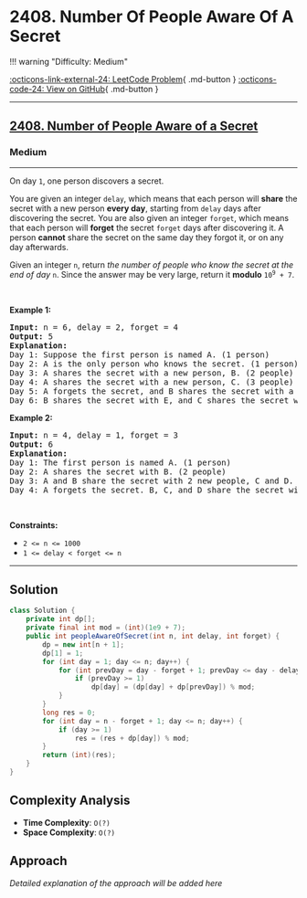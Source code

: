 # 2408. Number Of People Aware Of A Secret

!!! warning "Difficulty: Medium"

[:octicons-link-external-24: LeetCode Problem](https://leetcode.com/problems/number-of-people-aware-of-a-secret/){ .md-button }
[:octicons-code-24: View on GitHub](https://github.com/RAJ8664/Leetcode/tree/master/2408-number-of-people-aware-of-a-secret){ .md-button }

---

<h2><a href="https://leetcode.com/problems/number-of-people-aware-of-a-secret">2408. Number of People Aware of a Secret</a></h2><h3>Medium</h3><hr><p>On day <code>1</code>, one person discovers a secret.</p>

<p>You are given an integer <code>delay</code>, which means that each person will <strong>share</strong> the secret with a new person <strong>every day</strong>, starting from <code>delay</code> days after discovering the secret. You are also given an integer <code>forget</code>, which means that each person will <strong>forget</strong> the secret <code>forget</code> days after discovering it. A person <strong>cannot</strong> share the secret on the same day they forgot it, or on any day afterwards.</p>

<p>Given an integer <code>n</code>, return<em> the number of people who know the secret at the end of day </em><code>n</code>. Since the answer may be very large, return it <strong>modulo</strong> <code>10<sup>9</sup> + 7</code>.</p>

<p>&nbsp;</p>
<p><strong class="example">Example 1:</strong></p>

<pre>
<strong>Input:</strong> n = 6, delay = 2, forget = 4
<strong>Output:</strong> 5
<strong>Explanation:</strong>
Day 1: Suppose the first person is named A. (1 person)
Day 2: A is the only person who knows the secret. (1 person)
Day 3: A shares the secret with a new person, B. (2 people)
Day 4: A shares the secret with a new person, C. (3 people)
Day 5: A forgets the secret, and B shares the secret with a new person, D. (3 people)
Day 6: B shares the secret with E, and C shares the secret with F. (5 people)
</pre>

<p><strong class="example">Example 2:</strong></p>

<pre>
<strong>Input:</strong> n = 4, delay = 1, forget = 3
<strong>Output:</strong> 6
<strong>Explanation:</strong>
Day 1: The first person is named A. (1 person)
Day 2: A shares the secret with B. (2 people)
Day 3: A and B share the secret with 2 new people, C and D. (4 people)
Day 4: A forgets the secret. B, C, and D share the secret with 3 new people. (6 people)
</pre>

<p>&nbsp;</p>
<p><strong>Constraints:</strong></p>

<ul>
	<li><code>2 &lt;= n &lt;= 1000</code></li>
	<li><code>1 &lt;= delay &lt; forget &lt;= n</code></li>
</ul>


---

## Solution

```java
class Solution {
    private int dp[];
    private final int mod = (int)(1e9 + 7);
    public int peopleAwareOfSecret(int n, int delay, int forget) {
        dp = new int[n + 1];
        dp[1] = 1;
        for (int day = 1; day <= n; day++) {
            for (int prevDay = day - forget + 1; prevDay <= day - delay; prevDay++) {
                if (prevDay >= 1) 
                    dp[day] = (dp[day] + dp[prevDay]) % mod;
            }
        }
        long res = 0;
        for (int day = n - forget + 1; day <= n; day++) {
            if (day >= 1) 
                res = (res + dp[day]) % mod;
        }
        return (int)(res);
    }
}
```

## Complexity Analysis

- **Time Complexity**: `O(?)`
- **Space Complexity**: `O(?)`

## Approach

*Detailed explanation of the approach will be added here*

